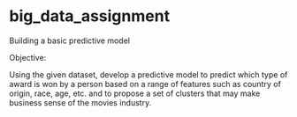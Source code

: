 # big_data_assignment

Building a basic predictive model

Objective: 

Using the given dataset, develop a predictive model to predict which type of award is won by a person based on a range of features such as country of origin, race, age, etc. and to propose a set of clusters that may make business sense of the movies industry.

